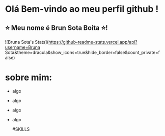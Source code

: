#  Olá Bem-vindo ao meu perfil github !
## ⭐ Meu nome é Brun Sota Boita ⭐!

![Bruna Sota's Stats](https://github-readme-stats.vercel.app/api?username=Bruna Sota&theme=dracula&show_icons=true&hide_border=false&count_private=false)
# sobre mim:
- algo
- algo
- algo
- algo

  #SKILLS
  
  
